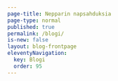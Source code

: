 ```yaml
---
page-title: Nepparin napsahduksia
page-type: normal
published: true
permalink: /blogi/
is-new: false
layout: blog-frontpage
eleventyNavigation:
  key: Blogi
  order: 95
---
```

